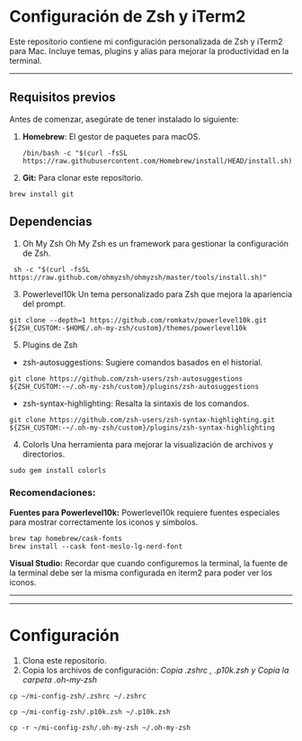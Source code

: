 # Configuración de Zsh y iTerm2

Este repositorio contiene mi configuración personalizada de Zsh y iTerm2 para Mac. Incluye temas, plugins y alias para mejorar la productividad en la terminal.

---

## Requisitos previos

Antes de comenzar, asegúrate de tener instalado lo siguiente:

1. **Homebrew**: El gestor de paquetes para macOS.
   ```
   /bin/bash -c "$(curl -fsSL https://raw.githubusercontent.com/Homebrew/install/HEAD/install.sh)"
   ```

2. **Git:** Para clonar este repositorio.
```
brew install git
```

## Dependencias

1. Oh My Zsh
Oh My Zsh es un framework para gestionar la configuración de Zsh.
```
 sh -c "$(curl -fsSL https://raw.github.com/ohmyzsh/ohmyzsh/master/tools/install.sh)"
```

3. Powerlevel10k
Un tema personalizado para Zsh que mejora la apariencia del prompt.
```
git clone --depth=1 https://github.com/romkatv/powerlevel10k.git ${ZSH_CUSTOM:-$HOME/.oh-my-zsh/custom}/themes/powerlevel10k
```

5. Plugins de Zsh
  - zsh-autosuggestions: Sugiere comandos basados en el historial.
   ```
git clone https://github.com/zsh-users/zsh-autosuggestions ${ZSH_CUSTOM:-~/.oh-my-zsh/custom}/plugins/zsh-autosuggestions
```
  - zsh-syntax-highlighting: Resalta la sintaxis de los comandos.
   ```
git clone https://github.com/zsh-users/zsh-syntax-highlighting.git ${ZSH_CUSTOM:-~/.oh-my-zsh/custom}/plugins/zsh-syntax-highlighting
```

4. Colorls
Una herramienta para mejorar la visualización de archivos y directorios.
```
sudo gem install colorls
```

### Recomendaciones:
**Fuentes para Powerlevel10k:** 
Powerlevel10k requiere fuentes especiales para mostrar correctamente los iconos y símbolos.
``` 
brew tap homebrew/cask-fonts
brew install --cask font-meslo-lg-nerd-font
```

**Visual Studio:** Recordar que cuando configuremos la terminal, la fuente de la terminal debe ser la misma configurada en iterm2 para poder ver los iconos.

-----
-----
# Configuración
1. Clona este repositorio.
2. Copia los archivos de configuración: *Copia .zshrc , .p10k.zsh y Copia la carpeta .oh-my-zsh*
``` 
cp ~/mi-config-zsh/.zshrc ~/.zshrc

cp ~/mi-config-zsh/.p10k.zsh ~/.p10k.zsh

cp -r ~/mi-config-zsh/.oh-my-zsh ~/.oh-my-zsh
```

